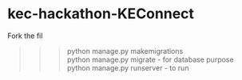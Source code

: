 # kec-hackathon-KEConnect

Fork the fil <br>

>>> python manage.py makemigrations<br>
>>> python manage.py migrate  -  for database purpose<br>
>>> python manage.py runserver  -  to run<br>
